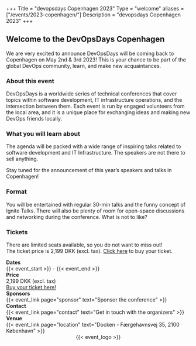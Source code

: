 +++
Title = "devopsdays Copenhagen 2023"
Type = "welcome"
aliases = ["/events/2023-copenhagen/"]
Description = "devopsdays Copenhagen 2023"
+++


<div class="row">
  <div class="col-md-6">
    <h2>Welcome to the DevOpsDays Copenhagen</h2>
    <p>We are very excited to announce DevOpsDays will be coming back to Copenhagen on May 2nd & 3rd 2023! This is your chance to be part of the global DevOps community, learn, and make new acquaintances.</p>

  <h3>About this event</h3>
  <p>DevOpsDays is a worldwide series of technical conferences that cover topics 
  within software development, IT infrastructure operations, and the intersection 
  between them. Each event is run by engaged volunteers from the local area, 
  and it is a unique place for exchanging ideas and making new DevOps friends 
  locally.</p>

  <h3>What you will learn about</h3>
  <p>The agenda will be packed with a wide range of inspiring talks related to 
  software development and IT Infrastructure. The speakers are not there to sell 
  anything.</p>
  <p>Stay tuned for the announcement of this year’s speakers and talks in 
  Copenhagen!</p>

  <h3>Format</h3>
  <p>You will be entertained with regular 30-min talks and the funny concept of 
  Ignite Talks. There will also be plenty of room for open-space discussions 
  and networking during the conference. What is not to like?</p>
  <h3>Tickets</h3>
  <p>There are limited seats available, so you do not want to miss out! 
  <br />
  The ticket price is 2,199 DKK (excl. tax). <a href="https://www.eventbrite.dk/e/devopsdays-copenhagen-2023-tickets-516510726487" target="_blank">Click here</a> to buy your ticket.</p>


  <div class = "row">
    <div class = "col-md-2">
      <strong>Dates</strong>
    </div>
    <div class = "col-md-8">
      {{< event_start >}} - {{< event_end >}}
    </div>
  </div>

  <div class = "row">
    <div class = "col-md-2">
      <strong>Price</strong>
    </div>
    <div class = "col-md-8">
        2,199 DKK (excl. tax)
        <br />
        <a href="https://www.eventbrite.dk/e/devopsdays-copenhagen-2023-tickets-516510726487" target="_blank">Buy your ticket here!</a> 
    </div>
  </div>

  <div class = "row">
    <div class = "col-md-2">
      <strong>Sponsors</strong>
    </div>
    <div class = "col-md-8">
      {{< event_link page="sponsor" text="Sponsor the conference" >}}
    </div>
  </div>

  <div class = "row">
    <div class = "col-md-2">
      <strong>Contact</strong>
    </div>
    <div class = "col-md-8">
      {{< event_link page="contact" text="Get in touch with the organizers" >}}
    </div>
  </div>

  <div class = "row">
    <div class = "col-md-2">
      <strong>Venue</strong>
    </div>
    <div class = "col-md-8">
    {{< event_link page="location" text="Docken - Færgehavnsvej 35, 2100 København" >}}
    </div>
  </div>

  </div>
  <div class="col-md-6">
    <div style="text-align:center;">
      {{< event_logo >}}
    </div>
  </div> 

</div>
